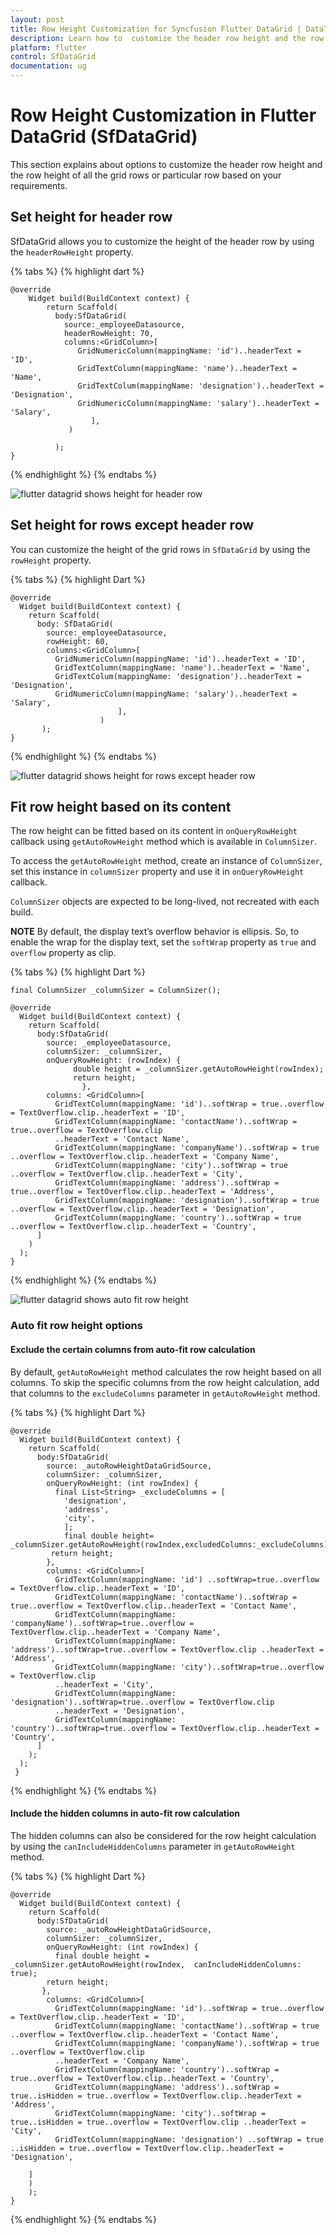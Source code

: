 ```yaml
---
layout: post
title: Row Height Customization for Syncfusion Flutter DataGrid | DataTable
description: Learn how to  customize the header row height and the row height of all the grid rows by using Row Height feature in Syncfusion Flutter DataGrid.
platform: flutter
control: SfDataGrid
documentation: ug
---
```


# Row Height Customization in Flutter DataGrid (SfDataGrid)

This section explains about options to customize the header row height and the row height of all the grid rows or particular row based on your requirements.

## Set height for header row

SfDataGrid allows you to customize the height of the header row by using the `headerRowHeight` property.

{% tabs %}
{% highlight dart %} 

    @override
        Widget build(BuildContext context) {
            return Scaffold(
              body:SfDataGrid(
                source:_employeeDatasource,
                headerRowHeight: 70,
                columns:<GridColumn>[
                   GridNumericColumn(mappingName: 'id')..headerText = 'ID',
                   GridTextColumn(mappingName: 'name')..headerText = 'Name',
                   GridTextColum(mappingName: 'designation')..headerText = 'Designation',
                   GridNumericColumn(mappingName: 'salary')..headerText = 'Salary',
                      ],
                 )
          
              );
    }

{% endhighlight %}
{% endtabs %}

![flutter datagrid shows height for header row ](images/row-height-customization/flutter-datagrid-header-row-height.jpg)

## Set height for rows except header row

You can customize the height of the grid rows in `SfDataGrid` by using the `rowHeight` property.

{% tabs %}
{% highlight Dart %} 
        
    @override
      Widget build(BuildContext context) {
        return Scaffold(
          body: SfDataGrid(
            source:_employeeDatasource,
            rowHeight: 60,
            columns:<GridColumn>[
              GridNumericColumn(mappingName: 'id')..headerText = 'ID',
              GridTextColumn(mappingName: 'name')..headerText = 'Name',
              GridTextColum(mappingName: 'designation')..headerText = 'Designation',
              GridNumericColumn(mappingName: 'salary')..headerText = 'Salary',
                            ],
                        )
           );
    }

{% endhighlight %}
{% endtabs %}

![flutter datagrid shows height for rows except header row ](images/row-height-customization/flutter-datagrid-row-height.jpg)

## Fit row height based on its content

The row height can be fitted based on its content in `onQueryRowHeight` callback using `getAutoRowHeight` method which is available in `ColumnSizer`.

To access the `getAutoRowHeight` method, create an instance of `ColumnSizer`, set this instance in `columnSizer` property and use it in `onQueryRowHeight` callback. 

`ColumnSizer` objects are expected to be long-lived, not recreated with each build. 
 
**NOTE**
    By default, the display text’s overflow behavior is ellipsis. So, to enable the wrap for the display text, set the `softWrap` property as `true` and `overflow` property as clip.


{% tabs %}
{% highlight Dart %} 

    final ColumnSizer _columnSizer = ColumnSizer();

    @override
      Widget build(BuildContext context) {
        return Scaffold(
          body:SfDataGrid(
            source: _employeeDatasource,
            columnSizer: _columnSizer,
            onQueryRowHeight: (rowIndex) {
                  double height = _columnSizer.getAutoRowHeight(rowIndex);
                  return height;
                    },
            columns: <GridColumn>[
              GridTextColumn(mappingName: 'id')..softWrap = true..overflow = TextOverflow.clip..headerText = 'ID',
              GridTextColumn(mappingName: 'contactName')..softWrap = true..overflow = TextOverflow.clip
              ..headerText = 'Contact Name',
              GridTextColumn(mappingName: 'companyName')..softWrap = true ..overflow = TextOverflow.clip..headerText = 'Company Name',
              GridTextColumn(mappingName: 'city')..softWrap = true ..overflow = TextOverflow.clip..headerText = 'City',
              GridTextColumn(mappingName: 'address')..softWrap = true..overflow = TextOverflow.clip..headerText = 'Address',
              GridTextColumn(mappingName: 'designation')..softWrap = true ..overflow = TextOverflow.clip..headerText = 'Designation',
              GridTextColumn(mappingName: 'country')..softWrap = true ..overflow = TextOverflow.clip..headerText = 'Country',
          ]    
        )
      );
    }

{% endhighlight %}
{% endtabs %}

![flutter datagrid shows auto fit row height](images/row-height-customization/flutter-datagrid-auto-fit-row.jpg)

### Auto fit row height options

#### Exclude the certain columns from auto-fit row calculation
                
By default, `getAutoRowHeight` method calculates the row height based on all columns. To skip the specific columns from the row height calculation, add that columns to the `excludeColumns` parameter in `getAutoRowHeight` method.

 {% tabs %}
{% highlight Dart %} 

    @override
      Widget build(BuildContext context) {
        return Scaffold(
          body:SfDataGrid(
            source: _autoRowHeightDataGridSource,
            columnSizer: _columnSizer,
            onQueryRowHeight: (int rowIndex) {
              final List<String> _excludeColumns = [
                'designation',
                'address',
                'city',
                ];
                final double height= _columnSizer.getAutoRowHeight(rowIndex,excludedColumns:_excludeColumns);
             return height;
            },
            columns: <GridColumn>[
              GridTextColumn(mappingName: 'id') ..softWrap=true..overflow = TextOverflow.clip..headerText = 'ID',
              GridTextColumn(mappingName: 'contactName')..softWrap = true..overflow = TextOverflow.clip..headerText = 'Contact Name',
              GridTextColumn(mappingName: 'companyName')..softWrap=true..overflow = TextOverflow.clip..headerText = 'Company Name',
              GridTextColumn(mappingName: 'address')..softWrap=true..overflow = TextOverflow.clip ..headerText = 'Address',
              GridTextColumn(mappingName: 'city')..softWrap=true..overflow = TextOverflow.clip
              ..headerText = 'City',
              GridTextColumn(mappingName: 'designation')..softWrap=true..overflow = TextOverflow.clip
              ..headerText = 'Designation',
              GridTextColumn(mappingName: 'country')..softWrap=true..overflow = TextOverflow.clip..headerText = 'Country',
          ]
        );
      );
     }
{% endhighlight %}
{% endtabs %}


#### Include the hidden columns in auto-fit row calculation

The hidden columns can also be considered for the row height calculation by using the `canIncludeHiddenColumns` parameter in 
`getAutoRowHeight` method.


{% tabs %}
{% highlight Dart %} 

    @override
      Widget build(BuildContext context) {
        return Scaffold(
          body:SfDataGrid(
            source: _autoRowHeightDataGridSource,
            columnSizer: _columnSizer,
            onQueryRowHeight: (int rowIndex) {
              final double height = _columnSizer.getAutoRowHeight(rowIndex,  canIncludeHiddenColumns: true);
            return height;
           },
            columns: <GridColumn>[
              GridTextColumn(mappingName: 'id')..softWrap = true..overflow = TextOverflow.clip..headerText = 'ID',
              GridTextColumn(mappingName: 'contactName')..softWrap = true ..overflow = TextOverflow.clip..headerText = 'Contact Name',
              GridTextColumn(mappingName: 'companyName')..softWrap = true ..overflow = TextOverflow.clip
              ..headerText = 'Company Name',
              GridTextColumn(mappingName: 'country')..softWrap = true..overflow = TextOverflow.clip..headerText = 'Country',
              GridTextColumn(mappingName: 'address')..softWrap = true..isHidden = true..overflow = TextOverflow.clip..headerText = 'Address',
              GridTextColumn(mappingName: 'city')..softWrap = true..isHidden = true..overflow = TextOverflow.clip ..headerText = 'City',
              GridTextColumn(mappingName: 'designation') ..softWrap = true ..isHidden = true..overflow = TextOverflow.clip..headerText = 'Designation',
             
        ]
        )
        );
    }
{% endhighlight %}
{% endtabs %}


